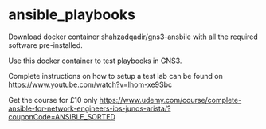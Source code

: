 # ansible_playbooks

Download docker container shahzadqadir/gns3-ansbile with all the required software pre-installed.

Use this docker container to test playbooks in GNS3.

Complete instructions on how to setup a test lab can be found on https://www.youtube.com/watch?v=Ihom-xe9Sbc

Get the course for £10 only https://www.udemy.com/course/complete-ansible-for-network-engineers-ios-junos-arista/?couponCode=ANSIBLE_SORTED
